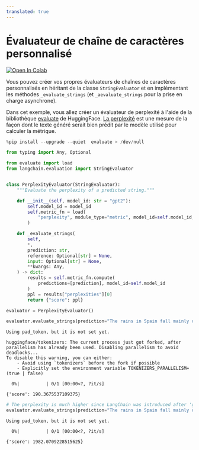 ```yaml
---
translated: true
---
```


# Évaluateur de chaîne de caractères personnalisé

[![Open In Colab](https://colab.research.google.com/assets/colab-badge.svg)](https://colab.research.google.com/github/langchain-ai/langchain/blob/master/docs/docs/guides/evaluation/string/custom.ipynb)

Vous pouvez créer vos propres évaluateurs de chaînes de caractères personnalisés en héritant de la classe `StringEvaluator` et en implémentant les méthodes `_evaluate_strings` (et `_aevaluate_strings` pour la prise en charge asynchrone).

Dans cet exemple, vous allez créer un évaluateur de perplexité à l'aide de la bibliothèque [evaluate](https://huggingface.co/docs/evaluate/index) de HuggingFace.
[La perplexité](https://en.wikipedia.org/wiki/Perplexity) est une mesure de la façon dont le texte généré serait bien prédit par le modèle utilisé pour calculer la métrique.

```python
%pip install --upgrade --quiet  evaluate > /dev/null
```

```python
from typing import Any, Optional

from evaluate import load
from langchain.evaluation import StringEvaluator


class PerplexityEvaluator(StringEvaluator):
    """Evaluate the perplexity of a predicted string."""

    def __init__(self, model_id: str = "gpt2"):
        self.model_id = model_id
        self.metric_fn = load(
            "perplexity", module_type="metric", model_id=self.model_id, pad_token=0
        )

    def _evaluate_strings(
        self,
        *,
        prediction: str,
        reference: Optional[str] = None,
        input: Optional[str] = None,
        **kwargs: Any,
    ) -> dict:
        results = self.metric_fn.compute(
            predictions=[prediction], model_id=self.model_id
        )
        ppl = results["perplexities"][0]
        return {"score": ppl}
```

```python
evaluator = PerplexityEvaluator()
```

```python
evaluator.evaluate_strings(prediction="The rains in Spain fall mainly on the plain.")
```

```output
Using pad_token, but it is not set yet.

huggingface/tokenizers: The current process just got forked, after parallelism has already been used. Disabling parallelism to avoid deadlocks...
To disable this warning, you can either:
	- Avoid using `tokenizers` before the fork if possible
	- Explicitly set the environment variable TOKENIZERS_PARALLELISM=(true | false)
```

```output
  0%|          | 0/1 [00:00<?, ?it/s]
```

```output
{'score': 190.3675537109375}
```

```python
# The perplexity is much higher since LangChain was introduced after 'gpt-2' was released and because it is never used in the following context.
evaluator.evaluate_strings(prediction="The rains in Spain fall mainly on LangChain.")
```

```output
Using pad_token, but it is not set yet.
```

```output
  0%|          | 0/1 [00:00<?, ?it/s]
```

```output
{'score': 1982.0709228515625}
```
